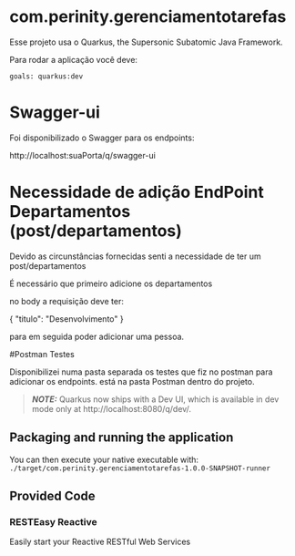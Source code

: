 # com.perinity.gerenciamentotarefas

Esse projeto usa o Quarkus, the Supersonic Subatomic Java Framework.

Para rodar a aplicação você deve:
```maven build
goals: quarkus:dev
```

# Swagger-ui

Foi disponibilizado o Swagger para os endpoints:

http://localhost:suaPorta/q/swagger-ui

# Necessidade de adição EndPoint Departamentos (post/departamentos)

Devido as circunstâncias fornecidas senti a necessidade de ter um post/departamentos

É necessário que primeiro adicione os departamentos

no body a requisição deve ter: 

{
    "titulo": "Desenvolvimento"
}

para em seguida poder adicionar uma pessoa.

#Postman Testes

Disponibilizei numa pasta separada os testes que fiz no postman para adicionar os endpoints.
está na pasta Postman dentro do projeto.

> **_NOTE:_**  Quarkus now ships with a Dev UI, which is available in dev mode only at http://localhost:8080/q/dev/.

## Packaging and running the application

You can then execute your native executable with: `./target/com.perinity.gerenciamentotarefas-1.0.0-SNAPSHOT-runner`

## Provided Code

### RESTEasy Reactive

Easily start your Reactive RESTful Web Services

